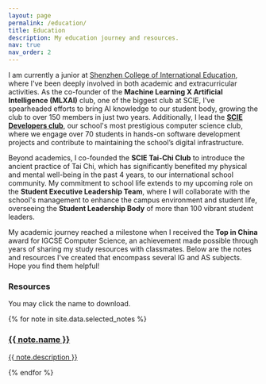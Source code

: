 ```yaml
---
layout: page
permalink: /education/
title: Education
description: My education journey and resources.
nav: true
nav_order: 2
---
```


I am currently a junior at [Shenzhen College of International Education](scie.com.cn), where I've been deeply involved in both academic and extracurricular activities. As the co-founder of the **Machine Learning X Artificial Intelligence (MLXAI)** club, one of the biggest club at SCIE, I've spearheaded efforts to bring AI knowledge to our student body, growing the club to over 150 members in just two years. Additionally, I lead the [**SCIE Developers club**](scie.dev), our school's most prestigious computer science club, where we engage over 70 students in hands-on software development projects and contribute to maintaining the school’s digital infrastructure.

Beyond academics, I co-founded the **SCIE Tai-Chi Club** to introduce the ancient practice of Tai Chi, which has significantly benefited my physical and mental well-being in the past 4 years, to our international school community. My commitment to school life extends to my upcoming role on the **Student Executive Leadership Team**, where I will collaborate with the school's management to enhance the campus environment and student life, overseeing the **Student Leadership Body** of more than 100 vibrant student leaders.

My academic journey reached a milestone when I received the **Top in China** award for IGCSE Computer Science, an achievement made possible through years of sharing my study resources with classmates. Below are the notes and resources I've created that encompass several IG and AS subjects. Hope you find them helpful!

### Resources

You may click the name to download.

<div class="row">
    {% for note in site.data.selected_notes %}
        <div class="col-sm-4">
            <a href="{{ note.url | relative_url }}" download>
                <div class="card hoverable">
                    <div class="card-body">
                        <h3 class="card-title">{{ note.name }}</h3>
                        <p class="card-text">{{ note.description }}</p>
                    </div>
                </div>
            </a>
        </div>
    {% endfor %}
</div>